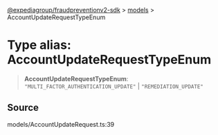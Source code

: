 [@expediagroup/fraudpreventionv2-sdk](../../index.md) > [models](../index.md) > AccountUpdateRequestTypeEnum

# Type alias: AccountUpdateRequestTypeEnum

> **AccountUpdateRequestTypeEnum**: `"MULTI_FACTOR_AUTHENTICATION_UPDATE"` \| `"REMEDIATION_UPDATE"`

## Source

models/AccountUpdateRequest.ts:39
